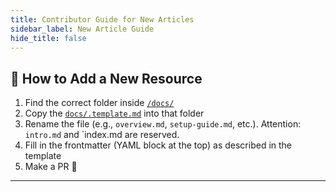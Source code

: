 ```yaml
---
title: Contributor Guide for New Articles
sidebar_label: New Article Guide
hide_title: false
---
```


## 📝 How to Add a New Resource

1. Find the correct folder inside [`/docs/`](./docs)
2. Copy the [`docs/.template.md`](./docs/.template.md) into that folder
3. Rename the file (e.g., `overview.md`, `setup-guide.md`, etc.). Attention: `intro.md` and `index.md are reserved.
4. Fill in the frontmatter (YAML block at the top) as described in the template
5. Make a PR 🙌 

---

